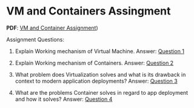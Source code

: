 # VM and Containers Assingment
**PDF**: [VM and Container Assignment](VM%20Container%20Assignment.pdf))

Assignment Questions:
1. Explain Working mechanism of Virtual Machine.
Answer: [Question 1](1/readme.md)

2. Explain Working mechanism of Containers.
Answer: [Question 2](2/readme.md)
3. What problem does Virtualization solves and what is its drawback in context to modern application deployments?
Answer: [Question 3](3/readme.md)
4. What are the problems Container solves in regard to app deployment and how it solves?
Answer: [Question 4](4/readme.md)
